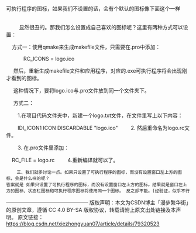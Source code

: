 可执行程序的图标，如果我们不设置的话，会有个默认的图标像下面这个一样
            

         显然很丑的。那我们怎么设置成自己喜欢的图标呢？这里有两种方式可以设置：



    方式一：使用qmake来生成makefile文件，只需要在.pro中添加：

            RC_ICONS = logo.ico

     然后，重新生成makefile文件和应用程序，对应的.exe可执行程序将会出现刚才看到的图标。

     这种情况下，要将logo.ico与.pro文件放到同一个文件夹下。

     方式二：

        1.在项目代码文件夹中，新建一个logo.txt文件，在文件里写上以下内容：

        IDI_ICON1     ICON    DISCARDABLE     "logo.ico"
        2. 然后重命名为logo.rc文件。

        3. 在.pro文件里添加：

       RC_FILE = logo.rc
        4.重新编译就可以了。
        
        三、我们就多讨论一点。如果只设置了可执行程序的图标，而没有设置窗口左上方的图标，会是什么样的呢？
    答案就是 如果只设置了可执行程序的图标，而没有设置窗口左上方的图标。结果就是窗口左上方的图标、状态栏图标和可执行程序图标将使用同一个图标。 反之却不能。(经验证，似乎不行
————————————————
版权声明：本文为CSDN博主「漫步繁华街」的原创文章，遵循 CC 4.0 BY-SA 版权协议，转载请附上原文出处链接及本声明。
原文链接：https://blog.csdn.net/xiezhongyuan07/article/details/79320523
